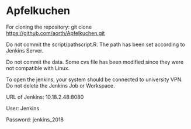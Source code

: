 # Apfelkuchen

For cloning the repository: git clone https://github.com/aorth/Apfelkuchen.git

Do not commit the script/pathscript.R. The path has been set according to Jenkins Server. 

Do not commit the data. Some cvs file has been modified since they were not compatible with Linux.

To open the jenkins, your system should be connected to university VPN. Do not delete the Jenkins Job or Workspace.

URL of Jenkins: 10.18.2.48:8080

User: Jenkins

Password: jenkins_2018

